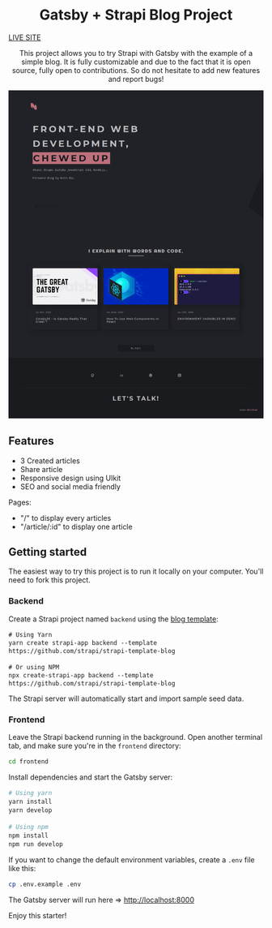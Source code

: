 <h1 align="center">
  Gatsby + Strapi Blog Project 
</h1>

[LIVE SITE](https://devblog-v1.vercel.app/)

<p align="center">
   This project allows you to try Strapi with Gatsby with the example of a simple blog. It is fully customizable and due to the fact that it is open source, fully open to contributions. So do not hesitate to add new features and report bugs!
</p>

![screenshot image](/ui.png)


## Features

- 3 Created articles
- Share article
- Responsive design using UIkit
- SEO and social media friendly

Pages:

- "/" to display every articles
- "/article/:id" to display one article

## Getting started

The easiest way to try this project is to run it locally on your computer. You'll need to fork this project. 

### Backend

Create a Strapi project named `backend` using the [blog template](https://github.com/strapi/strapi-template-blog):

```
# Using Yarn
yarn create strapi-app backend --template https://github.com/strapi/strapi-template-blog

# Or using NPM
npx create-strapi-app backend --template https://github.com/strapi/strapi-template-blog
```

The Strapi server will automatically start and import sample seed data.

### Frontend

Leave the Strapi backend running in the background. Open another terminal tab, and make sure you're in the `frontend` directory:

```bash
cd frontend
```

Install dependencies and start the Gatsby server:

```bash
# Using yarn
yarn install
yarn develop

# Using npm
npm install
npm run develop
```

If you want to change the default environment variables, create a `.env` file like this:

```sh
cp .env.example .env
```

The Gatsby server will run here => [http://localhost:8000](http://localhost:8000)

Enjoy this starter!

